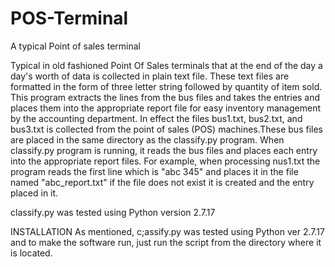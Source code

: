 # POS-Terminal
A typical Point of sales terminal

Typical in old fashioned Point Of Sales terminals that at the end of the day a day's worth of data is collected in plain text file. These text files are formatted in the form of three letter string followed by quantity of item sold. This program extracts the lines from the bus files and takes the entries and places them into the appropriate report file for easy inventory management by the accounting department. In effect the files bus1.txt, bus2.txt, and bus3.txt is collected from the point of sales (POS) machines.These bus files are placed in the same directory as the classify.py program. When classify.py program is running, it reads the bus files and places each entry into the appropriate report files. For example, when processing nus1.txt the program reads the first line which is "abc 345" and places it in the file named "abc_report.txt" if the file does not exist it is created and the entry placed in it.

classify.py was tested using Python version 2.7.17

INSTALLATION
As mentioned, c;assify.py was tested using Python ver 2.7.17 and to make the software run, just run the script from the directory where it is located.
